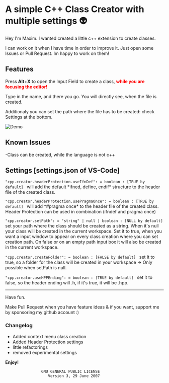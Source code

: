 # A simple C++ Class Creator with multiple settings :alien:

Hey I'm Maxim. I wanted created a little c++ extension to create classes.

I can work on it when I have time in order to improve it. Just open some Issues or Pull Request. Im happy to work on them!

## Features

Press **Alt**+**X** to open the Input Field to create a class, <span style="color:red">**while you are focusing the editor!**</span>

Type in the name, and there you go. You will directly see, when the file is created.

Additionaly you can set the path where the file has to be created: check Settings at the bottom.

![Demo](https://github.com/tzAcee/cpp-class-creator/blob/master/giphy.gif?raw=true)

## Known Issues

-Class can be created, while the language is not c++

## Settings [settings.json of VS-Code]
```"cpp.creator.headerProtection.useIfnDef": = boolean : [TRUE by default] ``` will add the default \*ifned, define, endif\* structure to the header file of the created class.

```"cpp.creator.headerProtection.usePragmaOnce": = boolean : [TRUE by default] ``` will add \*#pragma once\* to the header file of the created class.
Header Protection can be used in combination (ifndef and pragma once)

```"cpp.creator.setPath": = "string" | null | boolean : [NULL by default] ``` set your path where the class should be created as a string. When it's null your class will be created in the current workspace. Set it to true, when you want a input window to appear on every class creation where you can set creation path. On false or on an empty path input box it will also be created in the current workspace.

```"cpp.creator.createFolder": = boolean : [FALSE by default] ``` set it to true, so a folder for the class will be created in your workspace -> Only possible when setPath is null.

```"cpp.creator.useHPPEnding": = boolean : [TRUE by default] ``` set it to false, so the header ending will .h, if it's true, it will be .hpp.


---

Have fun.

Make Pull Request when you have feature ideas & if you want, support me by sponsoring my github account :)

### Changelog

- Added context menu class creation
- Added Header Protection settings
- little refactorings
- removed experimental settings


**Enjoy!**

                    GNU GENERAL PUBLIC LICENSE
                       Version 3, 29 June 2007
